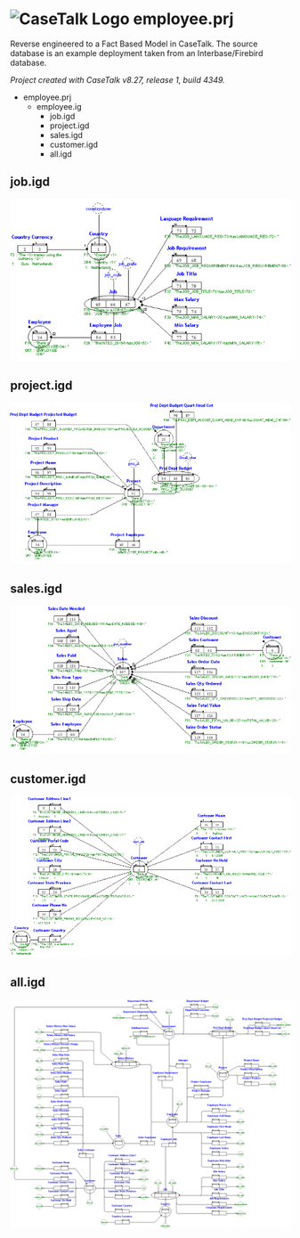 # ![CaseTalk Logo](https://www.casetalk.com/templates/casetalk/favicon.ico) employee.prj
Reverse engineered to a Fact Based Model in CaseTalk.
The source database is an example deployment taken from an Interbase/Firebird database.

*Project created with CaseTalk v8.27, release 1, build 4349.*

* employee.prj
  * employee.ig
    * job.igd
    * project.igd
    * sales.igd
    * customer.igd
    * all.igd
## job.igd
![Diagram job.igd](job.png)
## project.igd
![Diagram project.igd](project.png)
## sales.igd
![Diagram sales.igd](sales.png)
## customer.igd
![Diagram customer.igd](customer.png)
## all.igd
![Diagram all.igd](all.png)
